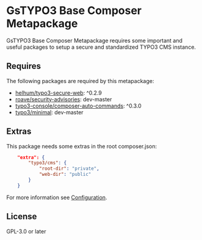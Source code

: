 # GsTYPO3 Base Composer Metapackage

GsTYPO3 Base Composer Metapackage requires some important and useful packages
to setup a secure and standardized TYPO3 CMS instance.

## Requires

The following packages are required by this metapackage:

* [helhum/typo3-secure-web](https://packagist.org/packages/helhum/typo3-secure-web): ^0.2.9
* [roave/security-advisories](https://packagist.org/packages/roave/security-advisories): dev-master
* [typo3-console/composer-auto-commands](https://packagist.org/packages/typo3-console/composer-auto-commands): ^0.3.0
* [typo3/minimal](https://packagist.org/packages/typo3/minimal): dev-master

## Extras

This package needs some extras in the root composer.json:

```json
    "extra": {
        "typo3/cms": {
            "root-dir": "private",
            "web-dir": "public"
        }
    }
```

For more information see [Configuration](https://packagist.org/packages/helhum/typo3-secure-web#user-content-configuration).

## License

GPL-3.0 or later
